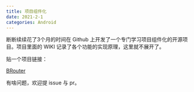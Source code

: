 ```yaml
---
title: 项目组件化
date: 2021-2-1
categories: Android
---
```


断断续续花了3个月的时间在 Github 上开发了一个专门学习项目组件化的开源项目。项目里面的 WIKI 记录了各个功能的实现原理，这里就不展开了。

贴一个项目链接：

[BRouter](https://github.com/aprz512/BRouter)

有啥问题，欢迎提 issue 与 pr。